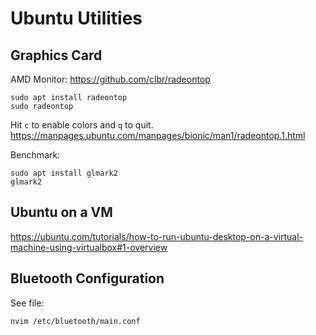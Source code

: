 # Ubuntu Utilities

## Graphics Card

AMD Monitor: 
https://github.com/clbr/radeontop

```
sudo apt install radeontop
sudo radeontop
```

Hit  `c`  to enable colors and  `q`  to quit. 
https://manpages.ubuntu.com/manpages/bionic/man1/radeontop.1.html

Benchmark: 
```
sudo apt install glmark2
glmark2
```

## Ubuntu on a VM
https://ubuntu.com/tutorials/how-to-run-ubuntu-desktop-on-a-virtual-machine-using-virtualbox#1-overview

## Bluetooth Configuration
See file:
```
nvim /etc/bluetooth/main.conf
```
